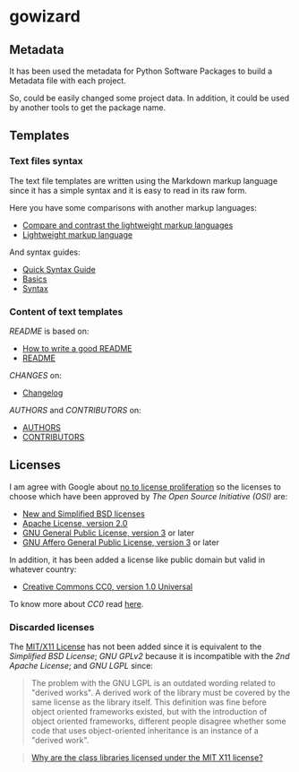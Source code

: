 gowizard
========

## Metadata

It has been used the metadata for Python Software Packages to build a Metadata
file with each project.

So, could be easily changed some project data. In addition, it could be used by
another tools to get the package name.


## Templates

### Text files syntax

The text file templates are written using the Markdown markup language since
it has a simple syntax and it is easy to read in its raw form.

Here you have some comparisons with another markup languages:

+ [Compare and contrast the lightweight markup languages][1]
+ [Lightweight markup language][2]

And syntax guides:

+ [Quick Syntax Guide](http://greg.vario.us/doc/markdown.txt)
+ [Basics](http://daringfireball.net/projects/markdown/basics)
+ [Syntax](http://daringfireball.net/projects/markdown/syntax)

### Content of text templates

*README* is based on:

+ [How to write a good README][3]
+ [README](http://en.wikipedia.org/wiki/README)

*CHANGES* on:

+ [Changelog](http://en.wikipedia.org/wiki/Changelog)

*AUTHORS* and *CONTRIBUTORS* on:

+ [AUTHORS](http://golang.org/AUTHORS)
+ [CONTRIBUTORS](http://golang.org/CONTRIBUTORS)


[1]: http://stackoverflow.com/questions/659227/compare-and-contrast-the-lightweight-markup-languages-textile-markdown-and-res
[2]: http://en.wikipedia.org/wiki/Lightweight_markup_language
[3]: http://stackoverflow.com/questions/2304863/how-to-write-a-good-readme


## Licenses

I am agree with Google about [no to license proliferation][4] so the licenses to
choose which have been approved by *The Open Source Initiative (OSI)* are:

+ [New and Simplified BSD licenses][5]
+ [Apache License, version 2.0][6]
+ [GNU General Public License, version 3][7] or later
+ [GNU Affero General Public License, version 3][8] or later

In addition, it has been added a license like public domain but valid in
whatever country:

+ [Creative Commons CC0, version 1.0 Universal][9]

To know more about *CC0* read [here][10].

### Discarded licenses

The [MIT/X11 License][11] has not been added since it is equivalent to the
*Simplified BSD License*; *GNU GPLv2* because it is incompatible with the
*2nd Apache License*; and *GNU LGPL* since:

> The problem with the GNU LGPL is an outdated wording related to "derived
> works". A derived work of the library must be covered by the same license as
> the library itself. This definition was fine before object oriented frameworks
> existed, but with the introduction of object oriented frameworks, different
> people disagree whether some code that uses object-oriented inheritance is an
> instance of a "derived work".

> [Why are the class libraries licensed under the MIT X11 license?][12]


[4]:  http://www.zdnet.com/blog/burnette/google-says-no-to-license-proliferation/192
[5]:  http://opensource.org/licenses/bsd-license.php
[6]:  http://www.apache.org/licenses/LICENSE-2.0.html
[7]:  http://www.gnu.org/licenses/gpl.html
[8]:  http://www.gnu.org/licenses/agpl.html
[9]:  http://creativecommons.org/publicdomain/zero/1.0/
[10]: http://creativecommons.org/about/cc0
[11]: http://opensource.org/licenses/mit-license.html
[12]: http://www.mono-project.com/Licensing

